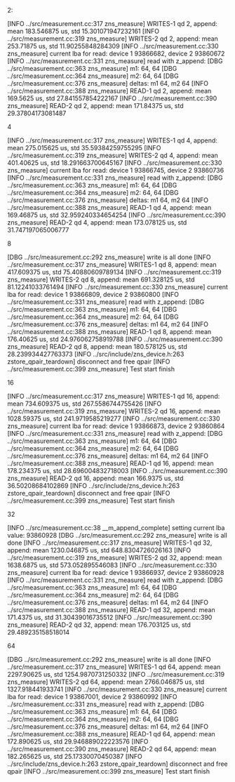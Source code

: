 2: 

[INFO ../src/measurement.cc:317 zns_measure] WRITES-1 qd 2, append: mean 183.546875 us, std 15.301071947232161
[INFO ../src/measurement.cc:319 zns_measure] WRITES-2 qd 2, append: mean 253.71875 us, std 11.90255848284309
[INFO ../src/measurement.cc:330 zns_measure] current lba for read: device 1 93866682, device 2 93860672
[INFO ../src/measurement.cc:331 zns_measure] read with z_append:
[DBG ../src/measurement.cc:363 zns_measure] m1: 64, 64
[DBG ../src/measurement.cc:364 zns_measure] m2: 64, 64
[DBG ../src/measurement.cc:376 zns_measure] deltas: m1 64, m2 64
[INFO ../src/measurement.cc:388 zns_measure] READ-1 qd 2, append: mean 169.5625 us, std 27.841557854222167
[INFO ../src/measurement.cc:390 zns_measure] READ-2 qd 2, append: mean 171.84375 us, std 29.37804173081487

4

[INFO ../src/measurement.cc:317 zns_measure] WRITES-1 qd 4, append: mean 275.015625 us, std 35.59384259755295
[INFO ../src/measurement.cc:319 zns_measure] WRITES-2 qd 4, append: mean 401.40625 us, std 18.291663700645167
[INFO ../src/measurement.cc:330 zns_measure] current lba for read: device 1 93866745, device 2 93860736
[INFO ../src/measurement.cc:331 zns_measure] read with z_append:
[DBG ../src/measurement.cc:363 zns_measure] m1: 64, 64
[DBG ../src/measurement.cc:364 zns_measure] m2: 64, 64
[DBG ../src/measurement.cc:376 zns_measure] deltas: m1 64, m2 64
[INFO ../src/measurement.cc:388 zns_measure] READ-1 qd 4, append: mean 169.46875 us, std 32.959240334654254
[INFO ../src/measurement.cc:390 zns_measure] READ-2 qd 4, append: mean 173.078125 us, std 31.747197065006777


8

[DBG ../src/measurement.cc:292 zns_measure] write is all done
[INFO ../src/measurement.cc:317 zns_measure] WRITES-1 qd 8, append: mean 417.609375 us, std 75.40880609789134
[INFO ../src/measurement.cc:319 zns_measure] WRITES-2 qd 8, append: mean 691.328125 us, std 81.12241033761494
[INFO ../src/measurement.cc:330 zns_measure] current lba for read: device 1 93866809, device 2 93860800
[INFO ../src/measurement.cc:331 zns_measure] read with z_append:
[DBG ../src/measurement.cc:363 zns_measure] m1: 64, 64
[DBG ../src/measurement.cc:364 zns_measure] m2: 64, 64
[DBG ../src/measurement.cc:376 zns_measure] deltas: m1 64, m2 64
[INFO ../src/measurement.cc:388 zns_measure] READ-1 qd 8, append: mean 176.40625 us, std 24.976062758919788
[INFO ../src/measurement.cc:390 zns_measure] READ-2 qd 8, append: mean 180.578125 us, std 28.239934427763373
[INFO ../src/include/zns_device.h:263 zstore_qpair_teardown] disconnect and free qpair
[INFO ../src/measurement.cc:399 zns_measure] Test start finish


16

[INFO ../src/measurement.cc:317 zns_measure] WRITES-1 qd 16, append: mean 734.609375 us, std 267.5586744755426
[INFO ../src/measurement.cc:319 zns_measure] WRITES-2 qd 16, append: mean 1028.59375 us, std 241.9719585219277
[INFO ../src/measurement.cc:330 zns_measure] current lba for read: device 1 93866873, device 2 93860864
[INFO ../src/measurement.cc:331 zns_measure] read with z_append:
[DBG ../src/measurement.cc:363 zns_measure] m1: 64, 64
[DBG ../src/measurement.cc:364 zns_measure] m2: 64, 64
[DBG ../src/measurement.cc:376 zns_measure] deltas: m1 64, m2 64
[INFO ../src/measurement.cc:388 zns_measure] READ-1 qd 16, append: mean 178.234375 us, std 28.696004832718003
[INFO ../src/measurement.cc:390 zns_measure] READ-2 qd 16, append: mean 166.9375 us, std 36.50208684102869
[INFO ../src/include/zns_device.h:263 zstore_qpair_teardown] disconnect and free qpair
[INFO ../src/measurement.cc:399 zns_measure] Test start finish


32


[INFO ../src/measurement.cc:38 __m_append_complete] setting current lba value: 93860928
[DBG ../src/measurement.cc:292 zns_measure] write is all done
[INFO ../src/measurement.cc:317 zns_measure] WRITES-1 qd 32, append: mean 1230.046875 us, std 648.8304726026163
[INFO ../src/measurement.cc:319 zns_measure] WRITES-2 qd 32, append: mean 1638.6875 us, std 573.052895546083
[INFO ../src/measurement.cc:330 zns_measure] current lba for read: device 1 93866937, device 2 93860928
[INFO ../src/measurement.cc:331 zns_measure] read with z_append:
[DBG ../src/measurement.cc:363 zns_measure] m1: 64, 64
[DBG ../src/measurement.cc:364 zns_measure] m2: 64, 64
[DBG ../src/measurement.cc:376 zns_measure] deltas: m1 64, m2 64
[INFO ../src/measurement.cc:388 zns_measure] READ-1 qd 32, append: mean 171.4375 us, std 31.30439016735512
[INFO ../src/measurement.cc:390 zns_measure] READ-2 qd 32, append: mean 176.703125 us, std 29.489235158518014


64


[DBG ../src/measurement.cc:292 zns_measure] write is all done
[INFO ../src/measurement.cc:317 zns_measure] WRITES-1 qd 64, append: mean 2297.90625 us, std 1254.9870731250332
[INFO ../src/measurement.cc:319 zns_measure] WRITES-2 qd 64, append: mean 2766.046875 us, std 1327.918441933741
[INFO ../src/measurement.cc:330 zns_measure] current lba for read: device 1 93867001, device 2 93860992
[INFO ../src/measurement.cc:331 zns_measure] read with z_append:
[DBG ../src/measurement.cc:363 zns_measure] m1: 64, 64
[DBG ../src/measurement.cc:364 zns_measure] m2: 64, 64
[DBG ../src/measurement.cc:376 zns_measure] deltas: m1 64, m2 64
[INFO ../src/measurement.cc:388 zns_measure] READ-1 qd 64, append: mean 172.890625 us, std 29.946889022223576
[INFO ../src/measurement.cc:390 zns_measure] READ-2 qd 64, append: mean 182.265625 us, std 25.17330070450387
[INFO ../src/include/zns_device.h:263 zstore_qpair_teardown] disconnect and free qpair
[INFO ../src/measurement.cc:399 zns_measure] Test start finish

